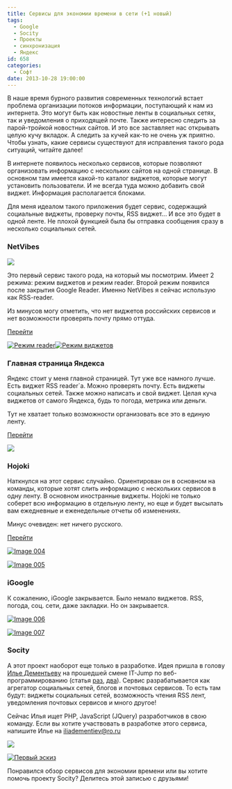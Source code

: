 ```yaml
---
title: Сервисы для экономии времени в сети (+1 новый)
tags:
  - Google
  - Socity
  - Проекты
  - синхронизация
  - Яндекс
id: 658
categories:
  - Софт
date: 2013-10-28 19:00:00
---
```


В наше время бурного развития современных технологий встает проблема организации потоков информации, поступающий к нам из интернета. Это могут быть как новостные ленты в социальных сетях, так и уведомления о приходящей почте. Также интересно следить за парой-тройкой новостных сайтов.  И это все заставляет нас открывать целую кучу вкладок. А следить за кучей как-то не очень уж приятно. Чтобы узнать, какие сервисы существуют для исправления такого рода ситуаций, читайте далее! <!--more-->

В интернете появилось несколько сервисов, которые позволяют организовать информацию с нескольких сайтов на одной странице. В основном там имеется какой-то каталог виджетов, которые могут установить пользователи. И не всегда туда можно добавить свой виджет. Информация располагается блоками.

Для меня идеалом такого приложения будет сервис, содержащий социальные виджеты, проверку почты, RSS виджет... И все это будет в одной ленте. Не плохой функцией была бы отправка сообщения сразу в несколько социальных сетей. 

### NetVibes

[![](http://atnartur.ru/wp-content/uploads/2013/10/Image-0001.png)](http://atnartur.ru/wp-content/uploads/2013/10/Image-0001.png)

Это первый сервис такого рода, на который мы посмотрим. Имеет 2 режима: режим виджетов и режим reader. Второй режим появился после закрытия Google Reader. Именно NetVibes я сейчас использую как RSS-reader.

Из минусов могу отметить, что нет виджетов российских сервисов и нет возможности проверять почту прямо оттуда.

[Перейти](http://netvibes.com)

[![Режим reader](http://atnartur.ru/wp-content/uploads/2013/10/Image-0011-300x230.png)](http://atnartur.ru/wp-content/uploads/2013/10/Image-0011.png)[![Режим виджетов](http://atnartur.ru/wp-content/uploads/2013/10/19561v1-300x227.png)](http://atnartur.ru/wp-content/uploads/2013/10/19561v1.png)

### Главная страница Яндекса

Яндекс стоит у меня главной страницей. Тут уже все намного лучше. Есть виджет RSS reader`а. Можно проверять почту. Есть виджеты социальных сетей. Также можно написать и свой виджет. Целая куча виджетов от самого Яндекса, будь то погода, метрика или деньги. 

Тут не хватает только возможности организовать все это в единую ленту. 

[Перейти](http://yandex.ru)

[![](http://atnartur.ru/wp-content/uploads/2013/10/Image-002-300x165.png)](http://atnartur.ru/wp-content/uploads/2013/10/Image-002.png)

### Hojoki

Наткнулся на этот сервис случайно. Ориентирован он в основном на команды, которые хотят слить информацию с нескольких сервисов в одну ленту. В основном иностранные виджеты. Hojoki не только соберет всю информацию в отдельную ленту, но еще и будет высылать вам ежедневные и еженедельные отчеты об изменениях.

Минус очевиден: нет ничего русского. 

[Перейти](http://hojoki.com)

[![Image 004](http://atnartur.ru/wp-content/uploads/2013/10/Image-0041-300x135.png)](http://atnartur.ru/wp-content/uploads/2013/10/Image-0041.png)

[![Image 005](http://atnartur.ru/wp-content/uploads/2013/10/Image-005-300x105.png)](http://atnartur.ru/wp-content/uploads/2013/10/Image-005.png)

### iGoogle

К сожалению, iGoogle закрывается. Было немало виджетов. RSS, погода, соц. сети, даже закладки. Но он закрывается.

[![Image 006](http://atnartur.ru/wp-content/uploads/2013/10/Image-006-300x153.png)](http://atnartur.ru/wp-content/uploads/2013/10/Image-006.png)

[![Image 007](http://atnartur.ru/wp-content/uploads/2013/10/Image-007-300x133.png)](http://atnartur.ru/wp-content/uploads/2013/10/Image-007.png)

<a name="socity"></a>

### Socity

А этот проект наоборот еще только в разработке. Идея пришла в голову [Илье Дементьеву](mailto:iliadementiev@ro.ru "Написать ему") на прошедшей смене IT-Jump по веб-программированию (статья [раз](http://atnartur.ru/veb-programmirovanie-v-baytike/ "Веб-программирование в Байтике"), [два](http://atnartur.ru/t-bl-na-itjump-i-ne-tchital-togo-kak-tak-mozhno/ "Ты был на ITJump и не читал этого? Как так можно!")). Сервис разрабатывается как агрегатор социальных сетей, блогов и почтовых сервисов. То есть там будут: виджеты социальных сетей, возможность чтения RSS лент, уведомления почтовых сервисов и много другое!

Сейчас Илья ищет PHP, JavaScript (JQuery) разработчиков в свою команду. Если вы хотите участвовать в разработке этого сервиса, напишите Илье на [iliadementiev@ro.ru](mailto:iliadementiev@ro.ru)

[![](http://atnartur.ru/wp-content/uploads/2013/10/Bez_imeni-1-300x144.png)](http://atnartur.ru/wp-content/uploads/2013/10/Bez_imeni-1.png)

[![Первый эскиз](http://atnartur.ru/wp-content/uploads/2013/10/socity2-300x148.png)](http://atnartur.ru/wp-content/uploads/2013/10/socity2.png)

Понравился обзор сервисов для экономии времени или вы хотите помочь проекту Socity? Делитесь этой записью с друзьями!